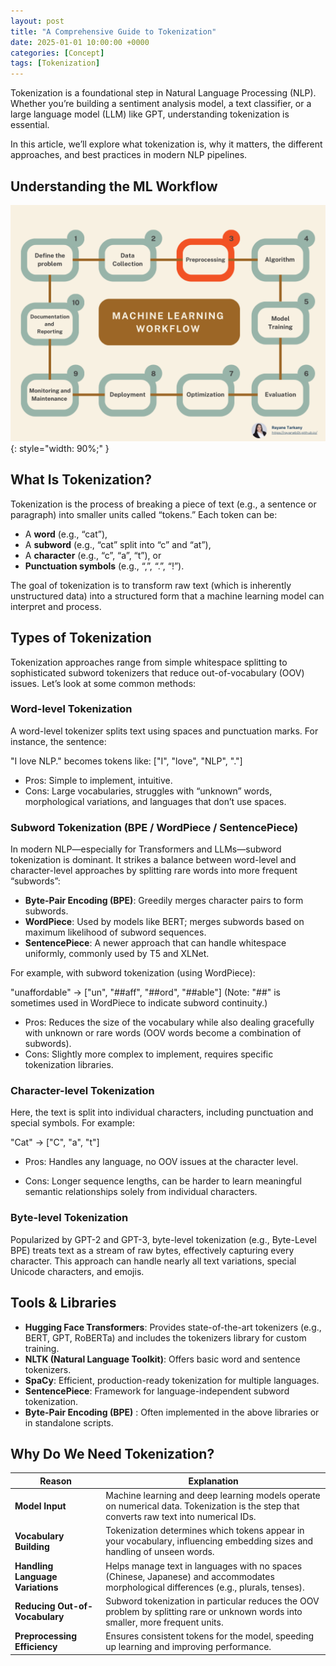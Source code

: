 ```yaml
---
layout: post
title: "A Comprehensive Guide to Tokenization"
date: 2025-01-01 10:00:00 +0000
categories: [Concept]
tags: [Tokenization]
---
```


Tokenization is a foundational step in Natural Language Processing (NLP). Whether you’re building a sentiment analysis model, a text classifier, or a large language model (LLM) like GPT, understanding tokenization is essential. 

In this article, we’ll explore what tokenization is, why it matters, the different approaches, and best practices in modern NLP pipelines.


## Understanding the ML Workflow
![AI_Agents](/articles_img/Tokenization/ML_Flow.png){: style="width: 90%;" }

## What Is Tokenization?
Tokenization is the process of breaking a piece of text (e.g., a sentence or paragraph) into smaller units called “tokens.” Each token can be:

- A <b>word</b> (e.g., “cat”),
- A <b>subword</b> (e.g., “cat” split into “c” and “at”),
- A <b>character</b> (e.g., “c”, “a”, “t”), or
- <b>Punctuation symbols</b> (e.g., “,”, “.”, “!”).

The goal of tokenization is to transform raw text (which is inherently unstructured data) into a structured form that a machine learning model can interpret and process.

## Types of Tokenization
Tokenization approaches range from simple whitespace splitting to sophisticated subword tokenizers that reduce out-of-vocabulary (OOV) issues. Let’s look at some common methods:

### Word-level Tokenization
A word-level tokenizer splits text using spaces and punctuation marks. For instance, the sentence:

"I love NLP." becomes tokens like: ["I", "love", "NLP", "."]

- Pros: Simple to implement, intuitive.
- Cons: Large vocabularies, struggles with “unknown” words, morphological variations, and languages that don’t use spaces.

### Subword Tokenization (BPE / WordPiece / SentencePiece)

In modern NLP—especially for Transformers and LLMs—subword tokenization is dominant. It strikes a balance between word-level and character-level approaches by splitting rare words into more frequent “subwords”:

- <b>Byte-Pair Encoding (BPE)</b>: Greedily merges character pairs to form subwords.
- <b>WordPiece</b>: Used by models like BERT; merges subwords based on maximum likelihood of subword sequences.
- <b>SentencePiece</b>: A newer approach that can handle whitespace uniformly, commonly used by T5 and XLNet.

For example, with subword tokenization (using WordPiece):

"unaffordable"  → ["un", "##aff", "##ord", "##able"]
(Note: "##" is sometimes used in WordPiece to indicate subword continuity.)

- Pros: Reduces the size of the vocabulary while also dealing gracefully with unknown or rare words (OOV words become a combination of subwords).
- Cons: Slightly more complex to implement, requires specific tokenization libraries.

### Character-level Tokenization
Here, the text is split into individual characters, including punctuation and special symbols. For example:

"Cat" → ["C", "a", "t"]

- Pros: Handles any language, no OOV issues at the character level.

- Cons: Longer sequence lengths, can be harder to learn meaningful semantic relationships solely from individual characters.

### Byte-level Tokenization
Popularized by GPT-2 and GPT-3, byte-level tokenization (e.g., Byte-Level BPE) treats text as a stream of raw bytes, effectively capturing every character. This approach can handle nearly all text variations, special Unicode characters, and emojis.

## Tools & Libraries
- <b> Hugging Face Transformers</b>: Provides state-of-the-art tokenizers (e.g., BERT, GPT, RoBERTa) and includes the tokenizers library for custom training.
- <b> NLTK (Natural Language Toolkit)</b>: Offers basic word and sentence tokenizers.
- <b> SpaCy</b>: Efficient, production-ready tokenization for multiple languages.
- <b> SentencePiece</b>: Framework for language-independent subword tokenization.
- <b> Byte-Pair Encoding (BPE)</b> : Often implemented in the above libraries or in standalone scripts.

## Why Do We Need Tokenization?

| Reason                             | Explanation                                                                                                                             |
|------------------------------------|-----------------------------------------------------------------------------------------------------------------------------------------|
| **Model Input**                    | Machine learning and deep learning models operate on numerical data. Tokenization is the step that converts raw text into numerical IDs. |
| **Vocabulary Building**            | Tokenization determines which tokens appear in your vocabulary, influencing embedding sizes and handling of unseen words.               |
| **Handling Language Variations**   | Helps manage text in languages with no spaces (Chinese, Japanese) and accommodates morphological differences (e.g., plurals, tenses).   |
| **Reducing Out-of-Vocabulary**     | Subword tokenization in particular reduces the OOV problem by splitting rare or unknown words into smaller, more frequent units.         |
| **Preprocessing Efficiency**       | Ensures consistent tokens for the model, speeding up learning and improving performance.                                                |


